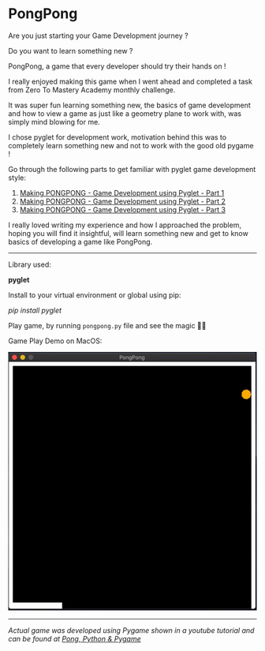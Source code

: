 # PongPong

Are you just starting your Game Development journey ?

Do you want to learn something new ?

PongPong, a game that every developer should try their hands on !

I really enjoyed making this game when I went ahead and completed a task from Zero To Mastery Academy monthly challenge.

It was super fun learning something new, the basics of game development and how to view a game as just like a geometry plane to work with, was simply mind blowing for me.

I chose pyglet for development work, motivation behind this was to completely learn something new and not to work with the good old pygame !

Go through the following parts to get familiar with pyglet game development style:

1. [Making PONGPONG - Game Development using Pyglet - Part 1](https://blog.codekaro.info/making-pongpong-game-development-using-pyglet-part-1)
2. [Making PONGPONG - Game Development using Pyglet - Part 2](https://blog.codekaro.info/making-pongpong-game-development-using-pyglet-part-2)
3. [Making PONGPONG - Game Development using Pyglet - Part 3](https://blog.codekaro.info/making-pongpong-game-development-using-pyglet-part-3)

I really loved writing my experience and how I approached the problem, hoping you will find it insightful, will learn something new and get to know basics of developing a game like PongPong.

---

Library used:

**pyglet**

Install to your virtual environment or global using pip:

*pip install pyglet*

Play game, by running `pongpong.py` file and see the magic 🧙‍♂️

Game Play Demo on MacOS:

![Game_play on mac](pong_game_play.gif)

---

*Actual game was developed using Pygame shown in a youtube tutorial and can be found at [Pong, Python & Pygame](https://www.youtube.com/watch?v=JRLdbt7vK-E)*
